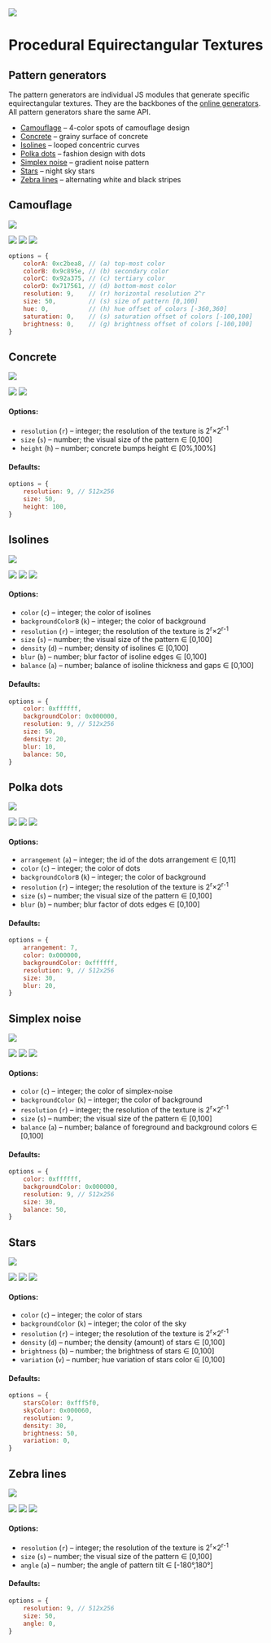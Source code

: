 <img class="logo" src="../assets/logo/logo.png">


# Procedural Equirectangular Textures


## Pattern generators

The pattern generators are individual JS modules that generate specific equirectangular
textures. They are the backbones of the [online generators](../online/index.md).
All pattern generators share the same API.

* [Camouflage](#camouflage) &ndash; 4-color spots of camouflage design
* [Concrete](#concrete) &ndash; grainy surface of concrete
* [Isolines](#isolines) &ndash; looped concentric curves
* [Polka dots](#polka-dots) &ndash; fashion design with dots
* [Simplex noise](#simplex-noise) &ndash; gradient noise pattern
* [Stars](#stars) &ndash; night sky stars
* [Zebra lines](#zebra-lines) &ndash; alternating white and black stripes



## Camouflage
<img src="images/camouflage.jpg" onclick=" document.getElementById('i_camouflage').style.display = document.getElementById('i_camouflage').style.display=='none'?'block':'none'" >

<span id="i_camouflage">

<!--#### Examples:-->

[<img src="images/camouflage-1.png">](https://boytchev.github.io/texture-generator/online/camouflage.html?a=12762792&b=10258782&c=9610101&d=7435617&g=0&h=0&r=9&s=50&t=0) [<img src="images/camouflage-2.png">](https://boytchev.github.io/texture-generator/online/camouflage.html?a=12762792&b=10258782&c=9610101&d=7435617&g=22&h=194&r=9&s=73&t=4)  [<img src="images/camouflage-3.png">](https://boytchev.github.io/texture-generator/online/camouflage.html?a=16776960&b=0&c=16187392&d=5234974&g=-18&h=0&r=9&s=11&t=-2) 

<!--
* `colorA` (`a`) &ndash; integer; the top-most camouflage color
* `colorB` (`b`) &ndash; integer; the secondary camouflage color
* `colorC` (`c`) &ndash; integer; the tertiary camouflage color
* `colorD` (`d`) &ndash; integer; the bottom-most camouflage color
* `resolution` (`r`) &ndash; integer; the resolution of the texture is 2<sup>r</sup>&times;2<sup>r-1</sup>
* `size` (`s`) &ndash; number; the visual size of the pattern &#x2208; [0,100]
* `hue` (`h`) &ndash; number; hue offset of all colors &#x2208; [-360&deg;,360&deg;]
* `saturation` (`t`) &ndash; number; saturation offset of all colors &#x2208; [-100%,100%]
* `brightness` (`g`) &ndash; number; brightness offset of all colors &#x2208; [-100%,100%]
#### Defaults:
-->

```js
options = {
	colorA: 0xc2bea8, // (a) top-most color
	colorB: 0x9c895e, // (b) secondary color
	colorC: 0x92a375, // (c) tertiary color
	colorD: 0x717561, // (d) bottom-most color
	resolution: 9,    // (r) horizontal resolution 2^r
	size: 50,         // (s) size of pattern [0,100]
	hue: 0,           // (h) hue offset of colors [-360,360]
	saturation: 0,    // (s) saturation offset of colors [-100,100]
	brightness: 0,    // (g) brightness offset of colors [-100,100]
}
```
<!--
```js
options = {
	colorA: 0xc2bea8,
	colorB: 0x9c895e,
	colorC: 0x92a375,
	colorD: 0x717561,
	resolution: 9, // 512x256
	size: 50,
	hue: 0,
	saturation: 0,
	brightness: 0,
}
```
-->
</span>



## Concrete
<img src="images/concrete.jpg">

[<img src="images/concrete-1.png">](https://boytchev.github.io/texture-generator/online/concrete?h=100&r=9&s=50) [<img src="images/concrete-2.png">](https://boytchev.github.io/texture-generator/online/concrete?h=100&r=9&s=78) 

#### Options:

* `resolution` (`r`) &ndash; integer; the resolution of the texture is 2<sup>r</sup>&times;2<sup>r-1</sup>
* `size` (`s`) &ndash; number; the visual size of the pattern &#x2208; [0,100]
* `height` (`h`) &ndash; number; concrete bumps height &#x2208; [0%,100%]

#### Defaults:

```js
options = {
	resolution: 9, // 512x256
	size: 50,
	height: 100,
}
```





## Isolines
<img src="images/isolines.jpg">

[<img src="images/isolines-1.png">](https://boytchev.github.io/texture-generator/online/isolines?a=50&b=10&d=20&c=16777215&k=0&r=9&s=50) [<img src="images/isolines-2.png">](https://boytchev.github.io/texture-generator/online/isolines?a=11&b=65&d=20&c=16777215&k=1443&r=9&s=81)  [<img src="images/isolines-3.png">](https://boytchev.github.io/texture-generator/online/isolines?a=22&b=0&d=15&c=13574176&k=16777215&r=9&s=100) 

#### Options:

* `color` (`c`) &ndash; integer; the color of isolines
* `backgroundColorB` (`k`) &ndash; integer; the color of background
* `resolution` (`r`) &ndash; integer; the resolution of the texture is 2<sup>r</sup>&times;2<sup>r-1</sup>
* `size` (`s`) &ndash; number; the visual size of the pattern &#x2208; [0,100]
* `density` (`d`) &ndash; number; density of isolines &#x2208; [0,100]
* `blur` (`b`) &ndash; number; blur factor of isoline edges &#x2208; [0,100]
* `balance` (`a`) &ndash; number; balance of isoline thickness and gaps &#x2208; [0,100]

#### Defaults:

```js
options = {
	color: 0xffffff,
	backgroundColor: 0x000000,
	resolution: 9, // 512x256
	size: 50,
	density: 20,
	blur: 10,
	balance: 50,
}
```





## Polka dots
<img src="images/polks-dots.jpg">

[<img src="images/polka-dots-1.png">](https://boytchev.github.io/texture-generator/online/polka-dots?a=9&b=20&c=0&k=16777215&r=9&s=30) [<img src="images/polka-dots-2.png">](https://boytchev.github.io/texture-generator/online/polka-dots?a=3&b=20&c=15461355&k=53507&r=9&s=65)  [<img src="images/polka-dots-3.png">](https://boytchev.github.io/texture-generator/online/polka-dots?a=8&b=82&c=15263976&k=5187937&r=9&s=39) 

#### Options:

* `arrangement` (`a`) &ndash; integer; the id of the dots arrangement &#x2208; [0,11]
* `color` (`c`) &ndash; integer; the color of dots
* `backgroundColorB` (`k`) &ndash; integer; the color of background
* `resolution` (`r`) &ndash; integer; the resolution of the texture is 2<sup>r</sup>&times;2<sup>r-1</sup>
* `size` (`s`) &ndash; number; the visual size of the pattern &#x2208; [0,100]
* `blur` (`b`) &ndash; number; blur factor of dots edges &#x2208; [0,100]

#### Defaults:

```js
options = {
	arrangement: 7,
	color: 0x000000,
	backgroundColor: 0xffffff,
	resolution: 9, // 512x256
	size: 30,
	blur: 20,
}
```







## Simplex noise
<img src="images/simplex-noise.jpg">

[<img src="images/simplex-noise-1.png">](https://boytchev.github.io/texture-generator/online/simplex-noise?b=50&c=16777215&k=0&r=9&s=52) [<img src="images/simplex-noise-2.png">](https://boytchev.github.io/texture-generator/online/simplex-noise?b=78&c=16766208&k=0&r=9&s=57)  [<img src="images/simplex-noise-3.png">](https://boytchev.github.io/texture-generator/online/simplex-noise?b=44&c=13893887&k=11592439&r=9&s=86) 

#### Options:

* `color` (`c`) &ndash; integer; the color of simplex-noise
* `backgroundColor` (`k`) &ndash; integer; the color of background
* `resolution` (`r`) &ndash; integer; the resolution of the texture is 2<sup>r</sup>&times;2<sup>r-1</sup>
* `size` (`s`) &ndash; number; the visual size of the pattern &#x2208; [0,100]
* `balance` (`a`) &ndash; number; balance of foreground and background colors &#x2208; [0,100]

#### Defaults:

```js
options = {
	color: 0xffffff,
	backgroundColor: 0x000000,
	resolution: 9, // 512x256
	size: 30,
	balance: 50,
}
```







## Stars
<img src="images/stars.jpg">

[<img src="images/stars-1.png">](https://boytchev.github.io/texture-generator/online/stars?b=50&c=16774640&d=30&k=96&r=9&v=0) [<img src="images/stars-2.png">](https://boytchev.github.io/texture-generator/online/stars?b=100&c=16774640&d=100&k=25343&r=9&v=0)  [<img src="images/stars-3.png">](https://boytchev.github.io/texture-generator/online/stars?b=100&c=16733440&d=84&k=16777205&r=9&v=100) 

#### Options:

* `color` (`c`) &ndash; integer; the color of stars
* `backgroundColor` (`k`) &ndash; integer; the color of the sky
* `resolution` (`r`) &ndash; integer; the resolution of the texture is 2<sup>r</sup>&times;2<sup>r-1</sup>
* `density` (`d`) &ndash; number; the density (amount) of stars &#x2208; [0,100]
* `brightness` (`b`) &ndash; number; the brightness of stars &#x2208; [0,100]
* `variation` (`v`) &ndash; number; hue variation of stars color &#x2208; [0,100]

#### Defaults:

```js
options = {
	starsColor: 0xfff5f0,
	skyColor: 0x000060,
	resolution: 9,
	density: 30,
	brightness: 50,
	variation: 0,
}
```






## Zebra lines
<img src="images/zebra-lines.jpg">

[<img src="images/zebra-lines-1.png">](https://boytchev.github.io/texture-generator/online/zebra-lines?a=0&r=9&s=80) [<img src="images/zebra-lines-2.png">](https://boytchev.github.io/texture-generator/online/zebra-lines?a=45&r=9&s=30)  [<img src="images/zebra-lines-3.png">](https://boytchev.github.io/texture-generator/online/zebra-lines?a=-45&r=9&s=94	) 

#### Options:

* `resolution` (`r`) &ndash; integer; the resolution of the texture is 2<sup>r</sup>&times;2<sup>r-1</sup>
* `size` (`s`) &ndash; number; the visual size of the pattern &#x2208; [0,100]
* `angle` (`a`) &ndash; number; the angle of pattern tilt &#x2208; [-180&deg;,180&deg;]

#### Defaults:

```js
options = {
	resolution: 9, // 512x256
	size: 50,
	angle: 0,
}
```



